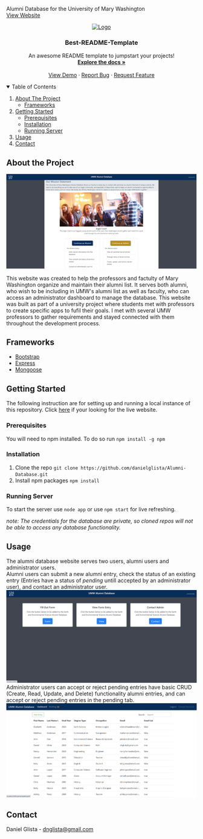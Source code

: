 Alumni Database for the University of Mary Washington
<br>
[View Website](https://alumni-database.herokuapp.com/)

<p align="center">
  <a href="https://github.com/othneildrew/Best-README-Template">
    <img src="images/logo.png" alt="Logo" width="80" height="80">
  </a>

  <h3 align="center">Best-README-Template</h3>

  <p align="center">
    An awesome README template to jumpstart your projects!
    <br />
    <a href="https://github.com/othneildrew/Best-README-Template"><strong>Explore the docs »</strong></a>
    <br />
    <br />
    <a href="https://github.com/othneildrew/Best-README-Template">View Demo</a>
    ·
    <a href="https://github.com/othneildrew/Best-README-Template/issues">Report Bug</a>
    ·
    <a href="https://github.com/othneildrew/Best-README-Template/issues">Request Feature</a>
  </p>
</p>

<details open="open">
  <summary>Table of Contents</summary>
  <ol>
    <li>
      <a href="#about-the-project">About The Project</a>
      <ul>
        <li><a href="#framworks">Frameworks</a></li>
      </ul>
    </li>
    <li>
      <a href="#getting-started">Getting Started</a>
      <ul>
        <li><a href="#prerequisites">Prerequisites</a></li>
        <li><a href="#installation">Installation</a></li>
	<li><a href="#running-server">Running Server</a></li>
      </ul>
    </li>
    <li><a href="#usage">Usage</a></li>
    <li><a href="#contact">Contact</a></li>
  </ol>
</details>

 
 ## About the Project
 
![Home Page Image](/screenshots/home.PNG)
 
This website was created to help the professors and factulty of Mary Washington organize and maintain their alumni list. It serves both alumni, who wish to be including in UMW's alumni list as well as faculty, who can access an administrator dashboard to manage the database. This website was built as part of a university project where students met with professors to create specific apps to fufil their goals. I met with several UMW professors to gather requirements and stayed connected with them throughout the development process. 

## Frameworks

- [Bootstrap](https://getbootstrap.com)
- [Express](https://expressjs.com)
- [Mongoose](https://expressjs.com)

## Getting Started

The following instruction are for setting up and running a local instance of this repository. Click [here](https://alumni-database.herokuapp.com/) if your looking for the live website. 

### Prerequisites

You will need to npm installed. To do so run `npm install -g npm`

### Installation

1. Clone the repo `git clone https://github.com/danielglista/Alumni-Database.git`
2. Install npm packages `npm install`

### Running Server

To start the server use `node app` or use `npm start` for live refreshing.

*note: The credentials for the database are private, so cloned repos will not be able to access any database functionality.*

## Usage 

The alumni database website serves two users, alumni users and administrator users. <br>
Alumni users can submit a new alumni entry, check the status of an existing entry (Entries have a status of *pending* untill accepted by an administrator user), and contact an administrator user. 
![Home Page Image](/screenshots/alumni_options.PNG)
Administrator users can accept or reject pending entries have basic CRUD (Create, Read, Update, and Delete) functionality alumni entries, and can accept or reject pending entries in the pending tab.
![Home Page Image](/screenshots/dashboard.PNG)

## Contact 

Daniel Glista - dnglista@gmail.com
